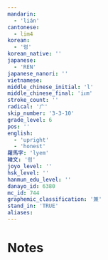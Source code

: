 ```yaml
---
mandarin:
  - 'lián'
cantonese:
  - lim4
korean:
  - '렴'
korean_native: ''
japanese:
  - 'REN'
japanese_nanori: ''
vietnamese:
middle_chinese_initial: 'l'
middle_chinese_final: 'iᴇm'
stroke_count: ''
radical: '广'
skip_number: '3-3-10'
grade_level: 6
pos: ''
english:
  - 'upright'
  - 'honest'
羅馬字: 'lyem'
韓文: '렴'
joyo_level: ''
hsk_level: ''
hanmun_edu_level: ''
danayo_id: 6380
mc_id: 744
graphemic_classification: '兼'
stand_in: 'TRUE'
aliases:
---
```


# Notes
